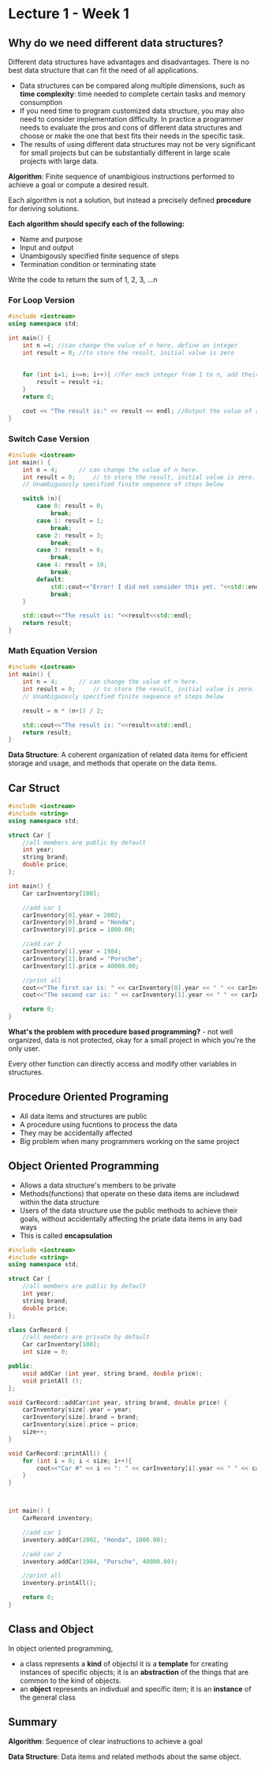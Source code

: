 # Lecture 1 - Week 1

## Why do we need different data structures?
Different data structures have advantages and disadvantages. There is no best data structure that can fit the need of all applications.
- Data structures can be compared along multiple dimensions, such as **time complexity**: time needed to complete certain tasks and memory consumption
- If you need time to program customized data structure, you may also need to consider implementation difficulty. In practice a programmer needs to evaluate the pros and cons of different data structures and choose or make the one that best fits their needs in the specific task. 
- The results of using different data structures may not be very significant for small projects but can be substantially different in large scale projects with large data. 

**Algorithm**: Finite sequence of unambigious instructions performed to achieve a goal or compute a desired result. 

Each algorithm is not a solution, but instead a precisely defined **procedure** for deriving solutions. 

**Each algorithm should specify each of the following:**
- Name and purpose
- Input and output
- Unambigously specified finite sequence of steps
- Termination condition or terminating state

Write the code to return the sum of 1, 2, 3, ...n 

### For Loop Version
``` cpp
#include <iostream>
using namespace std;

int main() {
    int n =4; //can change the value of n here, define an integer
    int result = 0; //to store the result, initial value is zero
    
    
    for (int i=1; i<=n; i++){ //For each integer from 1 to n, add their values to result
        result = result +i;
    }
    return 0;

    cout << "The result is:" << result << endl; //Output the value of result
}
```

### Switch Case Version
``` cpp
#include <iostream>
int main() {
    int n = 4; 		// can change the value of n here.
    int result = 0; 	// to store the result, initial value is zero.
    // Unambiguously specified finite sequence of steps below

    switch (n){
        case 0: result = 0;
            break;
        case 1: result = 1;
            break;
        case 2: result = 3;
            break;
        case 3: result = 6;
            break;
        case 4: result = 10;
            break;
        default:
            std::cout<<"Error! I did not consider this yet. "<<std::endl;
            break;
    }

    std::cout<<"The result is: "<<result<<std::endl;
    return result;
}
```

### Math Equation Version
``` cpp
#include <iostream>
int main() {
    int n = 4; 		// can change the value of n here.
    int result = 0; 	// to store the result, initial value is zero.
    // Unambiguously specified finite sequence of steps below

    result = n * (n+1) / 2;

    std::cout<<"The result is: "<<result<<std::endl;
    return result;
}
```

**Data Structure**: A coherent organization of related data items for efficient storage and usage, and methods that operate on the data items. 

## Car Struct 
``` cpp
#include <iostream>
#include <string>
using namespace std;

struct Car {
    //all members are public by default
    int year;
    string brand;
    double price;
};

int main() {
    Car carInventory[100];

    //add car 1
    carInventory[0].year = 2002;
    carInventory[0].brand = "Honda";
    carInventory[0].price = 1000.00;

    //add car 2
    carInventory[1].year = 1984;
    carInventory[1].brand = "Porsche";
    carInventory[1].price = 40000.00;

    //print all
    cout<<"The first car is: " << carInventory[0].year << " " << carInventory[0].brand << ", price: " << carInventory[0].price<< endl;
    cout<<"The second car is: " << carInventory[1].year << " " << carInventory[1].brand << ", price: " << carInventory[1].price<< endl;

    return 0;
}
```

**What's the problem with procedure based programming?** - not well organized, data is not protected, okay for a small project in which you're the only user. 

Every other function can directly access and modify other variables in structures. 

## Procedure Oriented Programing
- All data items and structures are public
- A procedure using fucntions to process the data
- They may be accidentally affected
- Big problem when many programmers working on the same project

## Object Oriented Programming
- Allows a data structure's members to be private
- Methods(functions) that operate on these data items are includewd within the data structure
- Users of the data structure use the public methods to achieve their goals, without accidentally affecting the priate data items in any bad ways
- This is called **encapsulation**
```cpp
#include <iostream>
#include <string>
using namespace std;

struct Car {
    //all members are public by default
    int year;
    string brand;
    double price;
};

class CarRecord {
    //all members are private by default
    Car carInventory[100];
    int size = 0;

public:
    void addCar (int year, string brand, double price);
    void printAll ();
};

void CarRecord::addCar(int year, string brand, double price) {
    carInventory[size].year = year;
    carInventory[size].brand = brand;
    carInventory[size].price = price;
    size++;
}

void CarRecord::printAll() {
    for (int i = 0; i < size; i++){
        cout<<"Car #" << i << ": " << carInventory[i].year << " " << carInventory[i].brand << ", price: " << carInventory[i].price<< endl;
    }
}



int main() {
    CarRecord inventory;

    //add car 1
    inventory.addCar(2002, "Honda", 1000.00);

    //add car 2
    inventory.addCar(1984, "Porsche", 40000.00);

    //print all
    inventory.printAll();

    return 0;
}
```

## Class and Object
In object oriented programming,
- a class represents a **kind** of objectsl it is a **template** for creating instances of specific objects; it is an **abstraction** of the things that are common to the kind of objects.
- an **object** represents an indivdual and specific item; it is an **instance** of the general class

## Summary
**Algorithm**: Sequence of clear instructions to achieve a goal

**Data Structure**: Data items and related methods about the same object. 